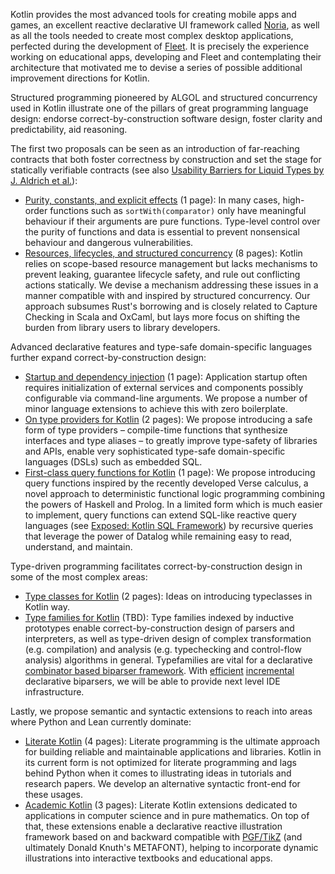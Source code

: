 Kotlin provides the most advanced tools for creating mobile apps and games,
an excellent reactive declarative UI framework called
[Noria](https://blog.jetbrains.com/fleet/2023/02/fleet-below-deck-part-vi-ui-with-noria/),
as well as all the tools needed to create most complex desktop applications,
perfected during the development of
[Fleet](https://blog.jetbrains.com/fleet/2022/01/fleet-below-deck-part-i-architecture-overview/).
It is precisely the experience working on educational apps, developing and Fleet and contemplating
their architecture that motivated me to devise a series of possible additional improvement directions
for Kotlin.

Structured programming pioneered by ALGOL and
structured concurrency used in Kotlin
illustrate one of the pillars of great programming language design:
endorse correct-by-construction software design, foster clarity and predictability, aid reasoning.

The first two proposals can be seen as an introduction of far-reaching contracts 
that both foster correctness by construction and set the stage for statically
verifiable contracts
(see also [Usability Barriers for Liquid Types by J. Aldrich et al.](https://dl.acm.org/doi/10.1145/3729327)):
- [Purity, constants, and explicit effects](kotlin_purity.pdf) (1 page):
  In many cases, high-order functions such as `sortWith(comparator)`
  only have meaningful behaviour if their arguments are pure functions.
  Type-level control over the purity of functions
  and data is essential to prevent nonsensical behaviour and dangerous vulnerabilities.
- [Resources, lifecycles, and structured concurrency](kotlin_objects.pdf) (8 pages):
  Kotlin relies on scope-based resource management
  but lacks mechanisms to prevent leaking,
  guarantee lifecycle safety, and rule out conflicting actions statically.
  We devise a mechanism addressing these issues in a manner compatible with and inspired by structured concurrency.
  Our approach subsumes Rust's borrowing and is closely related to Capture Checking in Scala and OxCaml,
  but lays more focus on shifting the burden from library users to library developers.

Advanced declarative features and type-safe domain-specific languages further expand
correct-by-construction design:
- [Startup and dependency injection](kotlin_startup.pdf) (1 page):
  Application startup often requires initialization of external
  services and components possibly configurable via command-line arguments.
  We propose a number of minor language extensions to achieve this with zero boilerplate. 
- [On type providers for Kotlin](kotlin_meta.pdf) (2 pages):
  We propose introducing a safe form of type providers – compile-time functions
  that synthesize interfaces and type aliases – to greatly improve type-safety of libraries and APIs,
  enable very sophisticated type-safe domain-specific languages (DSLs) such as embedded SQL.
- [First-class query functions for Kotlin](kotlin_verse.pdf) (1 page):
  We propose introducing query functions inspired by the recently developed Verse calculus, a
  novel approach to deterministic functional logic programming combining the powers of Haskell
  and Prolog. In a limited form which is much easier to implement, query functions can extend
  SQL-like reactive query languages (see [Exposed: Kotlin SQL Framework](https://www.jetbrains.com/exposed/))
  by recursive queries that leverage the power of Datalog while remaining easy to read, understand, and maintain.

Type-driven programming facilitates correct-by-construction design in some of the most complex areas:
- [Type classes for Kotlin](kotlin_typeclasses.pdf) (2 pages): Ideas on introducing typeclasses in Kotlin way.
- [Type families for Kotlin](kotlin_families.pdf) (TBD):
  Type families indexed by inductive prototypes enable correct-by-construction design of parsers and interpreters,
  as well as type-driven design of complex transformation (e.g. compilation) and analysis
  (e.g. typechecking and control-flow analysis) algorithms in general. Typefamilies are vital for a declarative
  [combinator based biparser framework](https://dl.acm.org/doi/10.1145/3704910). With
  [efficient](https://jeffreykegler.github.io/Ocean-of-Awareness-blog/individual/2018/05/combinator.html)
  [incremental](https://github.com/tree-sitter/tree-sitter) declarative biparsers, we will be able to provide
  next level IDE infrastructure.
   
Lastly, we propose semantic and syntactic extensions to reach into areas where Python and Lean currently dominate:
- [Literate Kotlin](kotlin_literate.pdf) (4 pages):
  Literate programming is the ultimate approach for building reliable and maintainable applications and libraries.
  Kotlin in its current form is not optimized for literate programming and lags
  behind Python when it comes to illustrating ideas in tutorials and research papers.
  We develop an alternative syntactic front-end for these usages.
- [Academic Kotlin](kotlin_academic.pdf) (3 pages):
  Literate Kotlin extensions dedicated to applications in computer science and in pure mathematics.
  On top of that, these extensions enable a declarative reactive illustration framework based on
  and backward compatible with [PGF/TikZ](https://en.wikipedia.org/wiki/PGF/TikZ#Gallery)
  (and ultimately Donald Knuth's METAFONT), helping to incorporate dynamic illustrations
  into interactive textbooks and educational apps.
